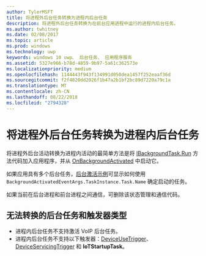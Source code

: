 ```yaml
---
author: TylerMSFT
title: 将进程外后台任务转换为进程内后台任务
description: 将进程外后台任务转换为在前台应用进程中运行的进程内后台任务。
ms.author: twhitney
ms.date: 02/08/2017
ms.topic: article
ms.prod: windows
ms.technology: uwp
keywords: windows 10 uwp、 后台任务、 应用程序服务
ms.assetid: 5327e966-b78d-4859-9b97-5a61c362573e
ms.localizationpriority: medium
ms.openlocfilehash: 1144443f943f134991d050dea1457f252eaaf36d
ms.sourcegitcommit: f2f4820dd2026f1b47a2b1bf2bc89d7220a79c1a
ms.translationtype: MT
ms.contentlocale: zh-CN
ms.lasthandoff: 08/22/2018
ms.locfileid: "2794328"
---
```

# <a name="convert-an-out-of-process-background-task-to-an-in-process-background-task"></a>将进程外后台任务转换为进程内后台任务

将进程外后台活动转换为进程内活动的最简单方法是将 [IBackgroundTask.Run](https://msdn.microsoft.com/library/windows/apps/windows.applicationmodel.background.ibackgroundtask.run.aspx?f=255&MSPPError=-2147217396) 方法代码加入应用程序，并从 [OnBackgroundActivated](https://msdn.microsoft.com/library/windows/apps/windows.ui.xaml.application.onbackgroundactivated.aspx) 中启动它。

如果应用具有多个后台任务，[后台激活示例](https://github.com/Microsoft/Windows-universal-samples/tree/dev/Samples/BackgroundActivation)可显示如何使用 `BackgroundActivatedEventArgs.TaskInstance.Task.Name` 确定启动的任务。

如果当前在后台进程和前台进程之间通信，可删除该状态管理和通信代码。

## <a name="background-tasks-and-trigger-types-that-cannot-be-converted"></a>无法转换的后台任务和触发器类型

* 进程内后台任务不支持激活 VoIP 后台任务。
* 进程内后台任务不支持以下触发器：[DeviceUseTrigger](https://msdn.microsoft.com/library/windows/apps/windows.applicationmodel.background.deviceusetrigger.aspx?f=255&MSPPError=-2147217396)、[DeviceServicingTrigger](https://msdn.microsoft.com/library/windows/apps/windows.applicationmodel.background.deviceservicingtrigger.aspx) 和 **IoTStartupTask**。
